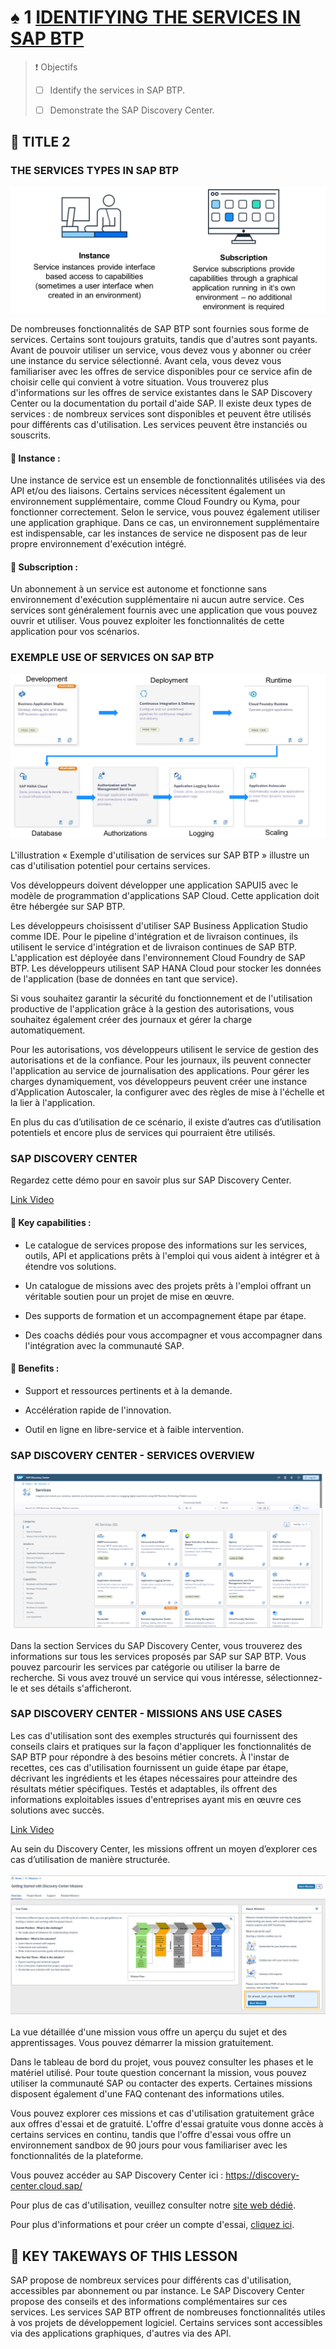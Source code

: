 # ♠ 1 [IDENTIFYING THE SERVICES IN SAP BTP](https://learning.sap.com/learning-journeys/discover-sap-business-technology-platform/identifying-the-services-in-sap-btp_e7380661-2cbc-4339-9d3b-c954d5b9c8ed)

> :exclamation: Objectifs
>
> - [ ] Identify the services in SAP BTP.
>
> - [ ] Demonstrate the SAP Discovery Center.

## :closed_book: TITLE 2

### THE SERVICES TYPES IN SAP BTP

![](./RESSOURCES/Service%20Types.png)

De nombreuses fonctionnalités de SAP BTP sont fournies sous forme de services. Certains sont toujours gratuits, tandis que d'autres sont payants. Avant de pouvoir utiliser un service, vous devez vous y abonner ou créer une instance du service sélectionné. Avant cela, vous devez vous familiariser avec les offres de service disponibles pour ce service afin de choisir celle qui convient à votre situation. Vous trouverez plus d'informations sur les offres de service existantes dans le SAP Discovery Center ou la documentation du portail d'aide SAP. Il existe deux types de services : de nombreux services sont disponibles et peuvent être utilisés pour différents cas d'utilisation. Les services peuvent être instanciés ou souscrits.

#### :small_red_triangle_down: Instance :

Une instance de service est un ensemble de fonctionnalités utilisées via des API et/ou des liaisons. Certains services nécessitent également un environnement supplémentaire, comme Cloud Foundry ou Kyma, pour fonctionner correctement. Selon le service, vous pouvez également utiliser une application graphique. Dans ce cas, un environnement supplémentaire est indispensable, car les instances de service ne disposent pas de leur propre environnement d'exécution intégré.

#### :small_red_triangle_down: Subscription :

Un abonnement à un service est autonome et fonctionne sans environnement d'exécution supplémentaire ni aucun autre service. Ces services sont généralement fournis avec une application que vous pouvez ouvrir et utiliser. Vous pouvez exploiter les fonctionnalités de cette application pour vos scénarios.

### EXEMPLE USE OF SERVICES ON SAP BTP

![](./RESSOURCES/BTP100_01_U2L3_003.png)

L'illustration « Exemple d'utilisation de services sur SAP BTP » illustre un cas d'utilisation potentiel pour certains services.

Vos développeurs doivent développer une application SAPUI5 avec le modèle de programmation d'applications SAP Cloud. Cette application doit être hébergée sur SAP BTP.

Les développeurs choisissent d'utiliser SAP Business Application Studio comme IDE. Pour le pipeline d'intégration et de livraison continues, ils utilisent le service d'intégration et de livraison continues de SAP BTP. L'application est déployée dans l'environnement Cloud Foundry de SAP BTP. Les développeurs utilisent SAP HANA Cloud pour stocker les données de l'application (base de données en tant que service).

Si vous souhaitez garantir la sécurité du fonctionnement et de l'utilisation productive de l'application grâce à la gestion des autorisations, vous souhaitez également créer des journaux et gérer la charge automatiquement.

Pour les autorisations, vos développeurs utilisent le service de gestion des autorisations et de la confiance. Pour les journaux, ils peuvent connecter l'application au service de journalisation des applications. Pour gérer les charges dynamiquement, vos développeurs peuvent créer une instance d'Application Autoscaler, la configurer avec des règles de mise à l'échelle et la lier à l'application.

En plus du cas d’utilisation de ce scénario, il existe d’autres cas d’utilisation potentiels et encore plus de services qui pourraient être utilisés.

### SAP DISCOVERY CENTER

Regardez cette démo pour en savoir plus sur SAP Discovery Center.

[Link Video](https://learning.sap.com/learning-journeys/discover-sap-business-technology-platform/identifying-the-services-in-sap-btp_e7380661-2cbc-4339-9d3b-c954d5b9c8ed)

#### :small_red_triangle_down: Key capabilities :

- Le catalogue de services propose des informations sur les services, outils, API et applications prêts à l'emploi qui vous aident à intégrer et à étendre vos solutions.

- Un catalogue de missions avec des projets prêts à l'emploi offrant un véritable soutien pour un projet de mise en œuvre.

- Des supports de formation et un accompagnement étape par étape.

- Des coachs dédiés pour vous accompagner et vous accompagner dans l'intégration avec la communauté SAP.

#### :small_red_triangle_down: Benefits :

- Support et ressources pertinents et à la demande.

- Accélération rapide de l'innovation.

- Outil en ligne en libre-service et à faible intervention.

### SAP DISCOVERY CENTER - SERVICES OVERVIEW

![](./RESSOURCES/BTP100_01_U2L3_002.png)

Dans la section Services du SAP Discovery Center, vous trouverez des informations sur tous les services proposés par SAP sur SAP BTP. Vous pouvez parcourir les services par catégorie ou utiliser la barre de recherche. Si vous avez trouvé un service qui vous intéresse, sélectionnez-le et ses détails s'afficheront.

### SAP DISCOVERY CENTER - MISSIONS ANS USE CASES

Les cas d'utilisation sont des exemples structurés qui fournissent des conseils clairs et pratiques sur la façon d'appliquer les fonctionnalités de SAP BTP pour répondre à des besoins métier concrets. À l'instar de recettes, ces cas d'utilisation fournissent un guide étape par étape, décrivant les ingrédients et les étapes nécessaires pour atteindre des résultats métier spécifiques. Testés et adaptables, ils offrent des informations exploitables issues d'entreprises ayant mis en œuvre ces solutions avec succès.

[Link Video](https://learning.sap.com/learning-journeys/discover-sap-business-technology-platform/identifying-the-services-in-sap-btp_e7380661-2cbc-4339-9d3b-c954d5b9c8ed)

Au sein du Discovery Center, les missions offrent un moyen d’explorer ces cas d’utilisation de manière structurée.

![](./RESSOURCES/BTP100_01_U2L3_004.png)

La vue détaillée d'une mission vous offre un aperçu du sujet et des apprentissages. Vous pouvez démarrer la mission gratuitement.

Dans le tableau de bord du projet, vous pouvez consulter les phases et le matériel utilisé. Pour toute question concernant la mission, vous pouvez utiliser la communauté SAP ou contacter des experts. Certaines missions disposent également d'une FAQ contenant des informations utiles.

Vous pouvez explorer ces missions et cas d'utilisation gratuitement grâce aux offres d'essai et de gratuité. L'offre d'essai gratuite vous donne accès à certains services en continu, tandis que l'offre d'essai vous offre un environnement sandbox de 90 jours pour vous familiariser avec les fonctionnalités de la plateforme.

Vous pouvez accéder au SAP Discovery Center ici : https://discovery-center.cloud.sap/

Pour plus de cas d'utilisation, veuillez consulter notre [site web dédié](https://www.sap.com/products/technology-platform/use-cases.html).

Pour plus d'informations et pour créer un compte d'essai, [cliquez ici](https://sap.com/trysapbtp).

## :closed_book: KEY TAKEWAYS OF THIS LESSON

SAP propose de nombreux services pour différents cas d'utilisation, accessibles par abonnement ou par instance. Le SAP Discovery Center propose des conseils et des informations complémentaires sur ces services. Les services SAP BTP offrent de nombreuses fonctionnalités utiles à vos projets de développement logiciel. Certains services sont accessibles via des applications graphiques, d'autres via des API.

